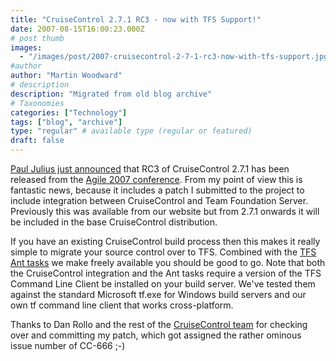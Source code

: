 ```yaml
---
title: "CruiseControl 2.7.1 RC3 - now with TFS Support!"
date: 2007-08-15T16:00:23.000Z
# post thumb
images:
  - "/images/post/2007-cruisecontrol-2-7-1-rc3-now-with-tfs-support.jpg"
#author
author: "Martin Woodward"
# description
description: "Migrated from old blog archive"
# Taxonomies
categories: ["Technology"]
tags: ["blog", "archive"]
type: "regular" # available type (regular or featured)
draft: false
---
```


[Paul Julius just announced](http://www.pauljulius.com/blog/?p=6) that RC3 of CruiseControl 2.7.1 has been released from the [Agile 2007 conference](http://www.agile2007.org).  From my point of view this is fantastic news, because it includes a patch I submitted to the project to include integration between CruiseControl and Team Foundation Server.  Previously this was available from our website but from 2.7.1 onwards it will be included in the base CruiseControl distribution. 

If you have an existing CruiseControl build process then this makes it really simple to migrate your source control over to TFS.  Combined with the [TFS Ant tasks](http://www.teamprise.com/download/download-ant.html) we make freely available you should be good to go. Note that both the CruiseControl integration and the Ant tasks require a version of the TFS Command Line Client be installed on your build server.  We've tested them against the standard Microsoft tf.exe for Windows build servers and our own tf command line client that works cross-platform. 

Thanks to Dan Rollo and the rest of the [CruiseControl team](http://cruisecontrol.sourceforge.net/developers.html) for checking over and committing my patch, which got assigned the rather ominous issue number of CC-666 ;-)